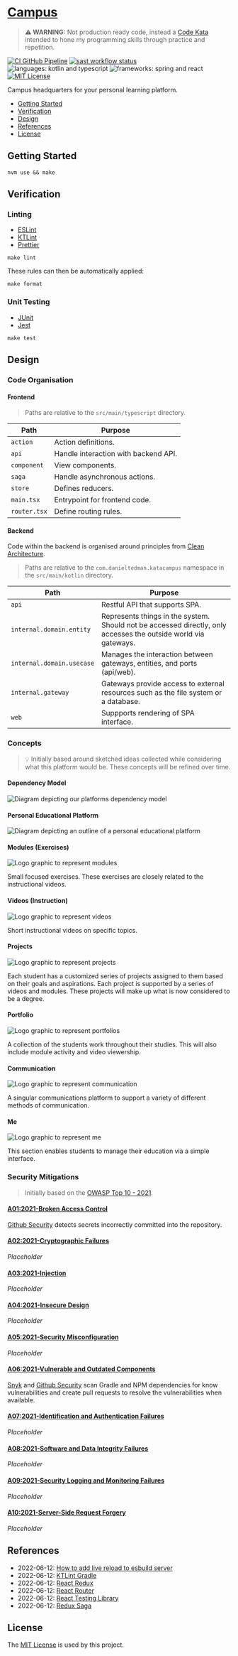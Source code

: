 # [Campus](https://github.com/dbtedman/kata-campus)

> **⚠️ WARNING:** Not production ready code, instead a [Code Kata](https://github.com/dbtedman#code-kata) intended to
> hone my programming skills through practice and repetition.

[![CI GitHub Pipeline](https://img.shields.io/github/workflow/status/dbtedman/kata-campus/ci?style=for-the-badge&logo=github&label=ci)](https://github.com/dbtedman/kata-campus/actions/workflows/ci.yml)
[![sast workflow status](https://img.shields.io/github/workflow/status/dbtedman/kata-campus/sast?style=for-the-badge&logo=github&label=sast)](https://github.com/dbtedman/kata-campus/actions/workflows/sast.yml)
![languages: kotlin and typescript](https://img.shields.io/badge/languages-kotlin%20and%20typescript-blue.svg?style=for-the-badge)
![frameworks: spring and react](https://img.shields.io/badge/frameworks-spring%20and%20react-blue.svg?style=for-the-badge)
[![MIT License](https://img.shields.io/github/license/dbtedman/kata-campus?color=orange&style=for-the-badge)](https://github.com/dbtedman/kata-campus/blob/main/LICENSE.md)

Campus headquarters for your personal learning platform.

-   [Getting Started](#getting-started)
-   [Verification](#verification)
-   [Design](#design)
-   [References](#references)
-   [License](#license)

## Getting Started

```shell
nvm use && make
```

## Verification

### Linting

-   [ESLint](https://eslint.org)
-   [KTLint](https://ktlint.github.io)
-   [Prettier](https://prettier.io)

```shell
make lint
```

These rules can then be automatically applied:

```shell
make format
```

### Unit Testing

-   [JUnit](https://junit.org/junit5/)
-   [Jest](https://jestjs.io)

```shell
make test
```

## Design

### Code Organisation

#### Frontend

> Paths are relative to the `src/main/typescript` directory.

| Path         | Purpose                              |
| ------------ | ------------------------------------ |
| `action`     | Action definitions.                  |
| `api`        | Handle interaction with backend API. |
| `component`  | View components.                     |
| `saga`       | Handle asynchronous actions.         |
| `store`      | Defines reducers.                    |
| `main.tsx`   | Entrypoint for frontend code.        |
| `router.tsx` | Define routing rules.                |

#### Backend

Code within the backend is organised around principles
from [Clean Architecture](https://blog.cleancoder.com/uncle-bob/2012/08/13/the-clean-architecture.html).

> Paths are relative to the `com.danieltedman.katacampus` namespace in the `src/main/kotlin` directory.

| Path                      | Purpose                                                                                                         |
| ------------------------- | --------------------------------------------------------------------------------------------------------------- |
| `api`                     | Restful API that supports SPA.                                                                                  |
| `internal.domain.entity`  | Represents things in the system. Should not be accessed directly, only accesses the outside world via gateways. |
| `internal.domain.usecase` | Manages the interaction between gateways, entities, and ports (api/web).                                        |
| `internal.gateway`        | Gateways provide access to external resources such as the file system or a database.                            |
| `web`                     | Suppports rendering of SPA interface.                                                                           |

### Concepts

> 💡 Initially based around sketched ideas collected while considering what this platform would be. These concepts will
> be refined over time.

#### Dependency Model

![Diagram depicting our platforms dependency model](doc/asset/dependency-model.png)

#### Personal Educational Platform

![Diagram depicting an outline of a personal educational platform](doc/asset/personal-educational-platform.png)

#### Modules (Exercises)

![Logo graphic to represent modules](doc/asset/modules.png)

Small focused exercises. These exercises are closely related to the instructional videos.

#### Videos (Instruction)

![Logo graphic to represent videos](doc/asset/videos.png)

Short instructional videos on specific topics.

#### Projects

![Logo graphic to represent projects](doc/asset/projects.png)

Each student has a customized series of projects assigned to them based on their goals and aspirations. Each project is
supported by a series of videos and modules. These projects will make up what is now considered to be a degree.

#### Portfolio

![Logo graphic to represent portfolios](doc/asset/portfolio.png)

A collection of the students work throughout their studies. This will also include module activity and video viewership.

#### Communication

![Logo graphic to represent communication](doc/asset/communication.png)

A singular communications platform to support a variety of different methods of communication.

#### Me

![Logo graphic to represent me](doc/asset/me.png)

This section enables students to manage their education via a simple interface.

### Security Mitigations

> Initially based on the [OWASP Top 10 - 2021](https://owasp.org/www-project-top-ten/).

#### [A01:2021-Broken Access Control](https://owasp.org/Top10/A01_2021-Broken_Access_Control/)

[Github Security](https://github.com/features/security) detects secrets incorrectly committed into the repository.

#### [A02:2021-Cryptographic Failures](https://owasp.org/Top10/A02_2021-Cryptographic_Failures/)

_Placeholder_

#### [A03:2021-Injection](https://owasp.org/Top10/A03_2021-Injection/)

_Placeholder_

#### [A04:2021-Insecure Design](https://owasp.org/Top10/A04_2021-Insecure_Design/)

_Placeholder_

#### [A05:2021-Security Misconfiguration](https://owasp.org/Top10/A05_2021-Security_Misconfiguration/)

_Placeholder_

#### [A06:2021-Vulnerable and Outdated Components](https://owasp.org/Top10/A06_2021-Vulnerable_and_Outdated_Components/)

[Snyk](https://snyk.io) and [Github Security](https://github.com/features/security) scan Gradle and NPM dependencies for
know vulnerabilities and create pull requests to resolve the vulnerabilities when available.

#### [A07:2021-Identification and Authentication Failures](https://owasp.org/Top10/A07_2021-Identification_and_Authentication_Failures/)

_Placeholder_

#### [A08:2021-Software and Data Integrity Failures](https://owasp.org/Top10/A08_2021-Software_and_Data_Integrity_Failures/)

_Placeholder_

#### [A09:2021-Security Logging and Monitoring Failures](https://owasp.org/Top10/A09_2021-Security_Logging_and_Monitoring_Failures/)

_Placeholder_

#### [A10:2021-Server-Side Request Forgery](https://owasp.org/Top10/A10_2021-Server-Side_Request_Forgery_%28SSRF%29/)

_Placeholder_

## References

-   2022-06-12: [How to add live reload to esbuild server](https://how-to.dev/how-to-add-live-reload-to-esbuild-server)
-   2022-06-12: [KTLint Gradle](https://github.com/JLLeitschuh/ktlint-gradle)
-   2022-06-12: [React Redux](https://react-redux.js.org/tutorials/quick-start)
-   2022-06-12: [React Router](https://reactrouterdotcom.fly.dev/docs/en/v6)
-   2022-06-12: [React Testing Library](https://testing-library.com/docs/react-testing-library/example-intro)
-   2022-06-12: [Redux Saga](https://redux-saga.js.org)

## License

The [MIT License](./LICENSE.md) is used by this project.
